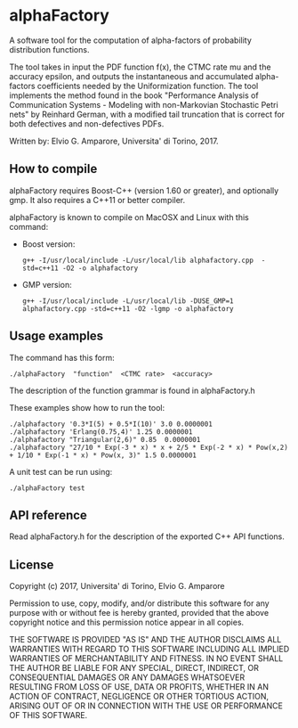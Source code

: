 
# alphaFactory

A software tool for the computation of alpha-factors of probability distribution functions.

The tool takes in input the PDF function f(x), the CTMC rate mu and the accuracy epsilon, 
and outputs the instantaneous and accumulated alpha-factors coefficients needed by the Uniformization function.
The tool implements the method found in the book "Performance Analysis of Communication Systems - Modeling with 
non-Markovian Stochastic Petri nets" by Reinhard German, with a modified tail truncation that is 
correct for both defectives and non-defectives PDFs.

Written by: Elvio G. Amparore, Universita' di Torino, 2017.


## How to compile

alphaFactory requires Boost-C++ (version 1.60 or greater), and optionally gmp.
It also requires a C++11 or better compiler.

alphaFactory is known to compile on MacOSX and Linux with this command:

 * Boost version:
   ```
   g++ -I/usr/local/include -L/usr/local/lib alphafactory.cpp  -std=c++11 -O2 -o alphafactory
   ```

 * GMP version:
   ```
   g++ -I/usr/local/include -L/usr/local/lib -DUSE_GMP=1 alphafactory.cpp -std=c++11 -O2 -lgmp -o alphafactory
   ```


## Usage examples

The command has this form:

```
./alphaFactory  "function"  <CTMC rate>  <accuracy>
```

The description of the function grammar is found in alphaFactory.h

These examples show how to run the tool:

```
./alphafactory '0.3*I(5) + 0.5*I(10)' 3.0 0.0000001
./alphafactory 'Erlang(0.75,4)' 1.25 0.0000001
./alphafactory "Triangular(2,6)" 0.85  0.0000001
./alphafactory "27/10 * Exp(-3 * x) * x + 2/5 * Exp(-2 * x) * Pow(x,2) + 1/10 * Exp(-1 * x) * Pow(x, 3)" 1.5 0.0000001
```

A unit test can be run using:

```
./alphaFactory test
```


## API reference

Read alphaFactory.h for the description of the exported C++ API functions.


## License

Copyright (c) 2017, Universita' di Torino, Elvio G. Amparore <amparore at di.unito.it>

Permission to use, copy, modify, and/or distribute this software for any
purpose with or without fee is hereby granted, provided that the above
copyright notice and this permission notice appear in all copies.

THE SOFTWARE IS PROVIDED "AS IS" AND THE AUTHOR DISCLAIMS ALL WARRANTIES
WITH REGARD TO THIS SOFTWARE INCLUDING ALL IMPLIED WARRANTIES OF
MERCHANTABILITY AND FITNESS. IN NO EVENT SHALL THE AUTHOR BE LIABLE FOR
ANY SPECIAL, DIRECT, INDIRECT, OR CONSEQUENTIAL DAMAGES OR ANY DAMAGES
WHATSOEVER RESULTING FROM LOSS OF USE, DATA OR PROFITS, WHETHER IN AN
ACTION OF CONTRACT, NEGLIGENCE OR OTHER TORTIOUS ACTION, ARISING OUT OF
OR IN CONNECTION WITH THE USE OR PERFORMANCE OF THIS SOFTWARE.


